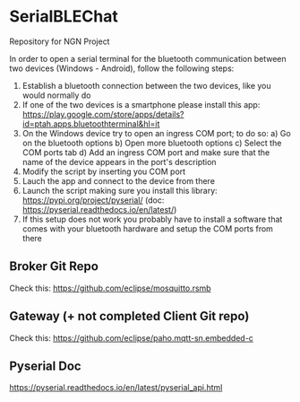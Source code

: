 # SerialBLEChat
Repository for NGN Project

In order to open a serial terminal for the bluetooth communication between two devices (Windows - Android), follow the following steps:

1) Establish a bluetooth connection between the two devices, like you would normally do
2) If one of the two devices is a smartphone please install this app: https://play.google.com/store/apps/details?id=ptah.apps.bluetoothterminal&hl=it
3) On the Windows device try to open an ingress COM port; to do so:
  a) Go on the bluetooth options
  b) Open more bluetooth options
  c) Select the COM ports tab
  d) Add an ingress COM port and make sure that the name of the device appears in the port's description
4) Modify the script by inserting you COM port
5) Lauch the app and connect to the device from there
6) Launch the script making sure you install this library: https://pypi.org/project/pyserial/ (doc: https://pyserial.readthedocs.io/en/latest/)
7) If this setup does not work you probably have to install a software that comes with your bluetooth hardware and setup the COM ports from there

## Broker Git Repo

Check this: https://github.com/eclipse/mosquitto.rsmb

## Gateway (+ not completed Client Git repo)

Check this: https://github.com/eclipse/paho.mqtt-sn.embedded-c

## Pyserial Doc

https://pyserial.readthedocs.io/en/latest/pyserial_api.html

